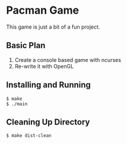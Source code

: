 # Pacman Game

This game is just a bit of a fun project.

## Basic Plan

1. Create a console based game with ncurses
2. Re-write it with OpenGL

## Installing and Running

	$ make
	$ ./main

## Cleaning Up Directory

	$ make dist-clean